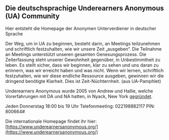 ## Die deutschsprachige Underearners Anonymous (UA) Community

Hier entsteht die Homepage der Anonymen Unterverdiener in deutscher Sprache

Der Weg, um in UA zu beginnen, besteht darin, an Meetings teilzunehmen und schriftlich festzuhalten, wie wir unsere Zeit „ausgeben“.
Die Teilnahme an Meetings unterstützt unseren gesamten Genesungsprozess. Die Zeiterfassung steht unserer Gewohnheit gegenüber, in Unbestimmtheit zu leben. Es stellt sicher, dass wir beginnen, klar zu sehen und uns daran zu erinnern, was wir erreicht haben und was nicht. Wenn wir lernen, schriftlich festzuhalten, wie wir diese endliche Ressource ausgeben, gewinnen wir die dringend benötigte Klarheit. Dies ist Zeit-Nüchternheit. (aus UA-Pamphlet)

Underearners Anonymous wurde 2005 von Andrew und Hallie, welche Vorerfahrungen mit DA und NA hatten, in Nyack, New York [gegründet](https://en.wikipedia.org/wiki/Underearners_Anonymous).

Jeden Donnerstag 18:00 bis 19 Uhr Telefonmeeting: 022198882117 PIN: 800664# 

Die internationale Homepage findet ihr hier:
[https://www.underearnersanonymous.org/](https://www.underearnersanonymous.org/)
